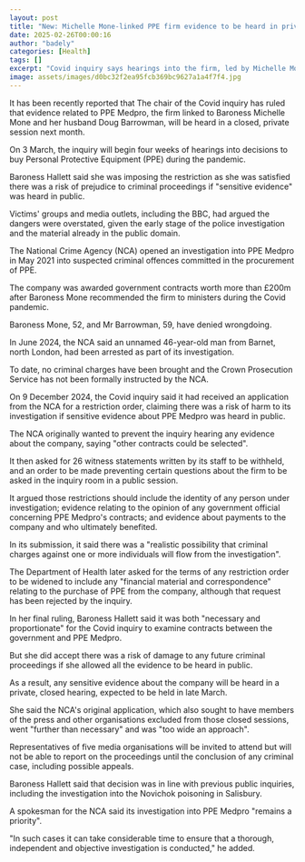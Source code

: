 ```yaml
---
layout: post
title: "New: Michelle Mone-linked PPE firm evidence to be heard in private"
date: 2025-02-26T00:00:16
author: "badely"
categories: [Health]
tags: []
excerpt: "Covid inquiry says hearings into the firm, led by Michelle Mone's husband, must be held in closed session."
image: assets/images/d0bc32f2ea95fcb369bc9627a1a4f7f4.jpg
---
```


It has been recently reported that The chair of the Covid inquiry has ruled that evidence related to PPE Medpro, the firm linked to Baroness Michelle Mone and her husband Doug Barrowman, will be heard in a closed, private session next month.

On 3 March, the inquiry will begin four weeks of hearings into decisions to buy Personal Protective Equipment (PPE) during the pandemic.

Baroness Hallett said she was imposing the restriction as she was satisfied there was a risk of prejudice to criminal proceedings if "sensitive evidence" was heard in public.

Victims' groups and media outlets, including the BBC, had argued the dangers were overstated, given the early stage of the police investigation and the material already in the public domain.

The National Crime Agency (NCA) opened an investigation into PPE Medpro in May 2021 into suspected criminal offences committed in the procurement of PPE.

The company was awarded government contracts worth more than £200m after Baroness Mone recommended the firm to ministers during the Covid pandemic.

Baroness Mone, 52, and Mr Barrowman, 59, have denied wrongdoing.

In June 2024, the NCA said an unnamed 46-year-old man from Barnet, north London, had been arrested as part of its investigation.

To date, no criminal charges have been brought and the Crown Prosecution Service has not been formally instructed by the NCA.

On 9 December 2024, the Covid inquiry said it had received an application from the NCA for a restriction order, claiming there was a risk of harm to its investigation if sensitive evidence about PPE Medpro was heard in public.

The NCA originally wanted to prevent the inquiry hearing any evidence about the company, saying "other contracts could be selected".

It then asked for 26 witness statements written by its staff to be withheld, and an order to be made preventing certain questions about the firm to be asked in the inquiry room in a public session.

It argued those restrictions should include the identity of any person under investigation; evidence relating to the opinion of any government official concerning PPE Medpro's contracts; and evidence about payments to the company and who ultimately benefited.

In its submission, it said there was a "realistic possibility that criminal charges against one or more individuals will flow from the investigation".

The Department of Health later asked for the terms of any restriction order to be widened to include any "financial material and correspondence" relating to the purchase of PPE from the company, although that request has been rejected by the inquiry.

In her final ruling, Baroness Hallett said it was both "necessary and proportionate" for the Covid inquiry to examine contracts between the government and PPE Medpro.

But she did accept there was a risk of damage to any future criminal proceedings if she allowed all the evidence to be heard in public.

As a result, any sensitive evidence about the company will be heard in a private, closed hearing, expected to be held in late March.

She said the NCA's original application, which also sought to have members of the press and other organisations excluded from those closed sessions, went "further than necessary" and was "too wide an approach".

Representatives of five media organisations will be invited to attend but will not be able to report on the proceedings until the conclusion of any criminal case, including possible appeals.

Baroness Hallett said that decision was in line with previous public inquiries, including the investigation into the Novichok poisoning in Salisbury.

A spokesman for the NCA said its investigation into PPE Medpro "remains a priority". 

"In such cases it can take considerable time to ensure that a thorough, independent and objective investigation is conducted," he added. 

